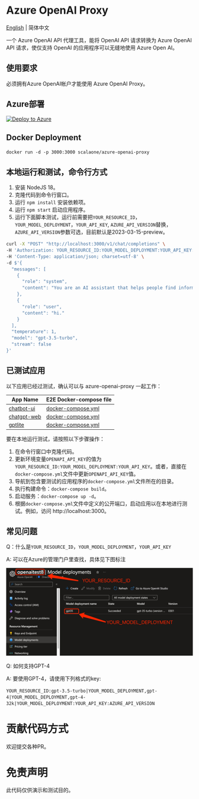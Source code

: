 # Azure OpenAI Proxy

[English](./README.en-US.md) | 简体中文

一个 Azure OpenAI API 代理工具，能将 OpenAI API 请求转换为 Azure OpenAI API 请求，使仅支持 OpenAI 的应用程序可以无缝地使用 Azure Open AI。

## 使用要求

必须拥有Azure OpenAI帐户才能使用 Azure OpenAI Proxy。

## Azure部署

[![Deploy to Azure](https://aka.ms/deploytoazurebutton)](https://portal.azure.com/#create/Microsoft.Template/uri/https%3A%2F%2Fraw.githubusercontent.com%2Fscalaone%2Fazure-openai-proxy%2Fmain%2Fdeploy%2Fazure-deploy.json)

## Docker Deployment

`docker run -d -p 3000:3000 scalaone/azure-openai-proxy`

## 本地运行和测试，命令行方式

1. 安装 NodeJS 18。
2. 克隆代码到命令行窗口。
3. 运行 `npm install` 安装依赖项。
4. 运行 `npm start` 启动应用程序。
5. 运行下面脚本测试，运行前需要把`YOUR_RESOURCE_ID`，`YOUR_MODEL_DEPLOYMENT`，`YOUR_API_KEY`, `AZURE_API_VERSION`替换，`AZURE_API_VERSION`参数可选，目前默认是2023-03-15-preview。
```bash
curl -X "POST" "http://localhost:3000/v1/chat/completions" \
-H 'Authorization: YOUR_RESOURCE_ID:YOUR_MODEL_DEPLOYMENT:YOUR_API_KEY:AZURE_API_VERSION' \
-H 'Content-Type: application/json; charset=utf-8' \
-d $'{
  "messages": [
    {
      "role": "system",
      "content": "You are an AI assistant that helps people find information."
    },
    {
      "role": "user",
      "content": "hi."
    }
  ],
  "temperature": 1,
  "model": "gpt-3.5-turbo",
  "stream": false
}'
```

## 已测试应用

以下应用已经过测试，确认可以与 azure-openai-proxy 一起工作：

| App Name         | E2E Docker-compose file | 
|------------------|-------------------------|
| [chatbot-ui](https://github.com/mckaywrigley/chatbot-ui) | [docker-compose.yml](./e2e/chatbot-ui/docker-compose.yml) |
| [chatgpt-web](https://github.com/Chanzhaoyu/chatgpt-web) | [docker-compose.yml](./e2e/chatgpt-web/docker-compose.yml) |
| [gptlite](https://github.com/blrchen/gptlite)  | [docker-compose.yml](./e2e/gptlite/docker-compose.yml) |

要在本地运行测试，请按照以下步骤操作：

1. 在命令行窗口中克隆代码。
2. 更新环境变量`OPENAPI_API_KEY`的值为`YOUR_RESOURCE_ID:YOUR_MODEL_DEPLOYMENT:YOUR_API_KEY`。或者，直接在`docker-compose.yml`文件中更新`OPENAPI_API_KEY`值。
3. 导航到包含要测试的应用程序的`docker-compose.yml`文件所在的目录。
3. 执行构建命令：`docker-compose build`。
4. 启动服务：`docker-compose up -d`。
5. 根据`docker-compose.yml`文件中定义的公开端口，启动应用以在本地进行测试。例如，访问 http://localhost:3000。

## 常见问题

Q：什么是`YOUR_RESOURCE_ID`，`YOUR_MODEL_DEPLOYMENT`，`YOUR_API_KEY`

A: 可以在Azure的管理门户里查找，具体见下图标注

![resource-and-model](./resource-and-model.jpg)

Q: 如何支持GPT-4

A: 要使用GPT-4，请使用下列格式的key: 

`YOUR_RESOURCE_ID:gpt-3.5-turbo|YOUR_MODEL_DEPLOYMENT,gpt-4|YOUR_MODEL_DEPLOYMENT,gpt-4-32k|YOUR_MODEL_DEPLOYMENT:YOUR_API_KEY:AZURE_API_VERSION`

# 贡献代码方式

欢迎提交各种PR。

# 免责声明

此代码仅供演示和测试目的。